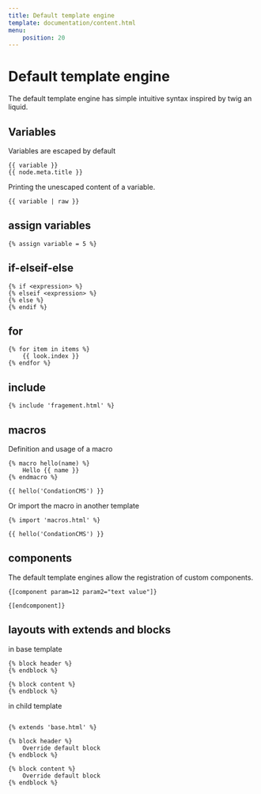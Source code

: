 ```yaml
---
title: Default template engine
template: documentation/content.html
menu:
    position: 20
---
```


# Default template engine

The default template engine has simple intuitive syntax inspired by twig an liquid.

## Variables

Variables are escaped by default

```twig
{{ variable }}
{{ node.meta.title }}
```

Printing the unescaped content of a variable.

```twig
{{ variable | raw }}
```

## assign variables

```twig
{% assign variable = 5 %}
```

## if-elseif-else

```twig
{% if <expression> %}
{% elseif <expression> %}
{% else %}
{% endif %}
```

## for

```twig
{% for item in items %}
    {{ look.index }}
{% endfor %}
```
## include

```twig
{% include 'fragement.html' %}
```

## macros

Definition and usage of a macro

```twig
{% macro hello(name) %}
    Hello {{ name }}
{% endmacro %}

{{ hello('CondationCMS') }}
```

Or import the macro in another template

```twig
{% import 'macros.html' %}

{{ hello('CondationCMS') }}
```

## components

The default template engines allow the registration of custom components.

```twig
{[component param=12 param2="text value"]}

{[endcomponent]}
```

## layouts with extends and blocks

in base template
```twig
{% block header %}
{% endblock %}

{% block content %}
{% endblock %}
```

in child template
```twig

{% extends 'base.html' %}

{% block header %}
    Override default block
{% endblock %}

{% block content %}
    Override default block
{% endblock %}
```